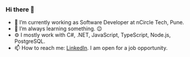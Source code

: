 ### Hi there 👋

<!--
**AxyMK1/AxyMK1** is a ✨ _special_ ✨ repository because its `README.md` (this file) appears on your GitHub profile.
Here are some ideas to get you started:

- 🔭 I’m currently working on ...
- 🌱 I’m currently learning ...
- 👯 I’m looking to collaborate on ...
- 🤔 I’m looking for help with ...
- 💬 Ask me about ...
- 📫 How to reach me: ...
- 😄 Pronouns: ...
- ⚡ Fun fact: ...
-->


- 🔭 I’m currently working as Software Developer at nCircle Tech, Pune.
- 🌱 I’m always learning something. 😉
- ⚙️ I mostly work with C#, .NET, JavaScript, TypeScript, Node.js, PostgreSQL.
- 📫 How to reach me: [LinkedIn](https://www.linkedin.com/in/amkavade/). I am open for a job opportunity.

